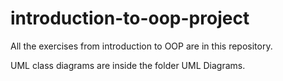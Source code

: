 # introduction-to-oop-project

All the exercises from introduction to OOP are in this repository. 

UML class diagrams are inside the folder UML Diagrams.
